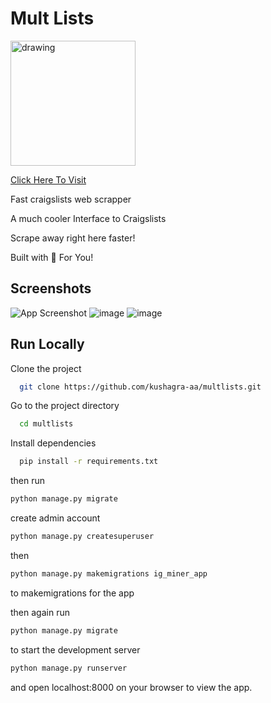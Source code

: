 # Mult Lists
<img src="https://user-images.githubusercontent.com/68841296/129093152-d40243b5-9e7e-43fb-8d53-d5ee7f707aea.png" alt="drawing" width="200"/>

[Click Here To Visit](https://github.com/kushagra-aa/multlists)

Fast craigslists web scrapper

A much cooler Interface to Craigslists

Scrape away right here faster!

Built with 🤍 For You!



## Screenshots

![App Screenshot](https://user-images.githubusercontent.com/68841296/129092327-be3faad7-6010-40ee-821c-34365e90534b.png)
![image](https://user-images.githubusercontent.com/68841296/129092655-f1c18467-84ef-4786-8d2e-cf34ead9f9b1.png)
![image](https://user-images.githubusercontent.com/68841296/129092744-296c32dd-d94c-4548-928c-deb3df71377a.png)

## Run Locally

Clone the project

```bash
  git clone https://github.com/kushagra-aa/multlists.git
```

Go to the project directory

```bash
  cd multlists
```

Install dependencies

```bash
  pip install -r requirements.txt
```

then run
```bash
python manage.py migrate
```
create admin account
```bash
python manage.py createsuperuser
```
then
```bash
python manage.py makemigrations ig_miner_app
```
to makemigrations for the app

then again run
```bash
python manage.py migrate
```

to start the development server
```bash
python manage.py runserver
```
and open localhost:8000 on your browser to view the app.
